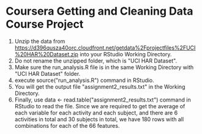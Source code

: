 # Coursera Getting and Cleaning Data Course Project
1. Unzip the data from https://d396qusza40orc.cloudfront.net/getdata%2Fprojectfiles%2FUCI%20HAR%20Dataset.zip into your RStudio Working Directory.
2. Do not rename the unzipped folder, which is "UCI HAR Dataset".
3. Make sure the run_analysis.R file is in the same Working Directory with "UCI HAR Dataset" folder.
4. execute source("run_analysis.R") command in RStudio.
5. You will get the output file "assignment2_results.txt" in the Working Directory. 
6. Finally, use data <- read.table("assignment2_results.txt") command in RStudio to read the file. Since we are required to get the average of each variable for each activity and each subject, and there are 6 activities in total and 30 subjects in total, we have 180 rows with all combinations for each of the 66 features.
